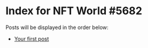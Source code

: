 # Index for NFT World #5682
Posts will be displayed in the order below:

- [Your first post](./001-first.md)

